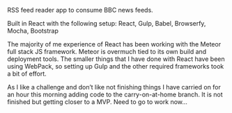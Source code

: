 RSS feed reader app to consume BBC news feeds.

Built in React with the following setup:
React, Gulp, Babel, Browserfy, Mocha, Bootstrap

The majority of me experience of React has been working with the Meteor full stack JS framework. Meteor is overmuch tied to its own build and deployment tools. The smaller things that I have done with React have been using WebPack, so setting up Gulp and the other required frameworks took a bit of effort.

As I like a challenge and don’t like not finishing things I have carried on for an hour this morning adding code to the  carry-on-at-home branch. It is not finished but getting closer to a MVP. Need to go to work now…